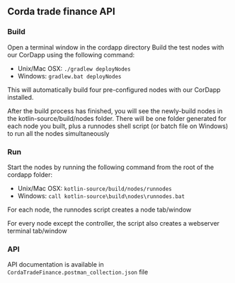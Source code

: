 ## Corda trade finance API

### Build

Open a terminal window in the cordapp directory
Build the test nodes with our CorDapp using the following command:

- Unix/Mac OSX: ```./gradlew deployNodes```
- Windows: ```gradlew.bat deployNodes```

This will automatically build four pre-configured nodes with our CorDapp installed.

After the build process has finished, you will see the newly-build nodes in the kotlin-source/build/nodes folder. There will be one folder generated for each node you built, plus a runnodes shell script (or batch file on Windows) to run all the nodes simultaneously

### Run

Start the nodes by running the following command from the root of the cordapp folder:

- Unix/Mac OSX: ```kotlin-source/build/nodes/runnodes```
- Windows: ```call kotlin-source\build\nodes\runnodes.bat```

For each node, the runnodes script creates a node tab/window

For every node except the controller, the script also creates a webserver terminal tab/window

### API

API documentation is available in ```CordaTradeFinance.postman_collection.json``` file
